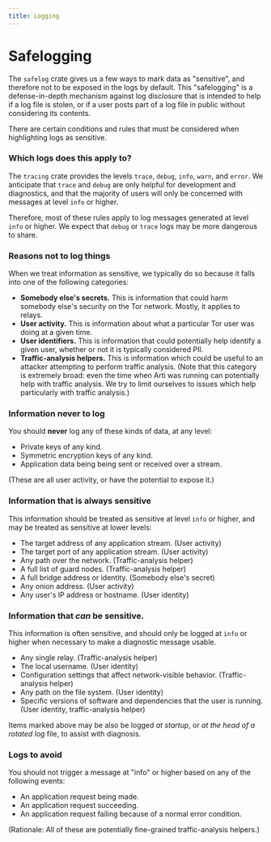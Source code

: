 ```yaml
---
title: Logging 
---
```


# Safelogging

The `safelog` crate gives us a few ways to mark data as "sensitive", and therefore not to be exposed in the logs by default. This "safelogging" is a defense-in-depth mechanism against log disclosure that is intended to help if a log file is stolen, or if a user posts part of a log file in public without considering its contents.

There are certain conditions and rules that must be considered when highlighting logs as sensitive.

### Which logs does this apply to?

The `tracing` crate provides the levels `trace`, `debug`, `info`, `warn`, and `error`. We anticipate that `trace` and `debug` are only helpful for development and diagnostics, and that the majority of users will only be concerned with messages at level `info` or higher.

Therefore, most of these rules apply to log messages generated at level `info` or higher. We expect that `debug` or `trace` logs may be more dangerous to share.

### Reasons not to log things

When we treat information as sensitive, we typically do so because it falls into one of the following categories:

- **Somebody else's secrets.** This is information that could harm somebody else's security on the Tor network. Mostly, it applies to relays.
- **User activity.** This is information about what a particular Tor user was doing at a given time.
- **User identifiers.** This is information that could potentially help identify a given user, whether or not it is typically considered PII.
- **Traffic-analysis helpers.** This is information which could be useful to an attacker attempting to perform traffic analysis. (Note that this category is extremely broad: even the time when Arti was running can potentially help with traffic analysis. We try to limit ourselves to issues which help particularly with traffic analysis.)

### Information never to log

You should **never** log any of these kinds of data, at any level:

- Private keys of any kind.
- Symmetric encryption keys of any kind.
- Application data being being sent or received over a stream.

(These are all user activity, or have the potential to expose it.)

### Information that is always sensitive

This information should be treated as sensitive at level `info` or higher, and may be treated as sensitive at lower levels:

- The target address of any application stream. (User activity)
- The target port of any application stream. (User activity)
- Any path over the network. (Traffic-analysis helper)
- A full list of guard nodes. (Traffic-analysis helper)
- A full bridge address or identity. (Somebody else's secret)
- Any onion address. (User activity)
- Any user's IP address or hostname. (User identity)

### Information that *can* be sensitive.

This information is often sensitive, and should only be logged at `info` or higher when necessary to make a diagnostic message usable.

- Any single relay. (Traffic-analysis helper)
- The local username. (User identity)
- Configuration settings that affect network-visible behavior. (Traffic-analysis helper)
- Any path on the file system. (User identity)
- Specific versions of software and dependencies that the user is running. (User identity, traffic-analysis helper)

Items marked above may be also be logged *at startup*, or *at the head of a rotated log* file, to assist with diagnosis.

### Logs to avoid

You should not trigger a message at "info" or higher based on any of the following events:

- An application request being made.
- An application request succeeding.
- An application request failing because of a normal error condition.

(Rationale: All of these are potentially fine-grained traffic-analysis helpers.)
